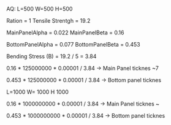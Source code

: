 AQ: L=500 W=500 H=500


Ration = 1
Tensile Strentgh = 19.2

MainPanelAlpha = 0.022
MainPanelBeta = 0.16

BottomPanelAlpha = 0.077
BottomPanelBeta = 0.453

Bending Stress (B) = 19.2 / 5 = 3.84

0.16 * 125000000 * 0.00001 / 3.84  -> Main Panel ticknes  ~7


0.453 * 125000000 * 0.00001 / 3.84  -> Bottom panel ticknes

L=1000 W= 1000 H 1000

0.16 * 1000000000 * 0.00001 / 3.84  -> Main Panel ticknes  ~


0.453 * 1000000000 * 0.00001 / 3.84  -> Bottom panel ticknes

